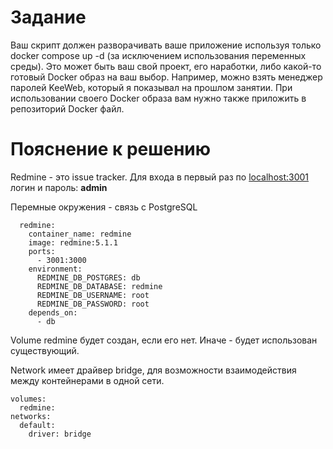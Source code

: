 # Задание
Ваш скрипт должен разворачивать ваше приложение используя только docker compose up -d (за исключением использования переменных среды). Это может быть ваш свой проект, его наработки, либо какой-то готовый Docker образ на ваш выбор. Например, можно взять менеджер паролей KeeWeb, который я показывал на прошлом занятии. При использовании своего Docker образа вам нужно также приложить в репозиторий Docker файл.

# Пояснение к решению
Redmine - это issue tracker. Для входа в первый раз по <localhost:3001> логин и пароль: **admin**

Перемные окружения - связь с PostgreSQL
```
  redmine:
    container_name: redmine
    image: redmine:5.1.1
    ports:
      - 3001:3000
    environment:
      REDMINE_DB_POSTGRES: db
      REDMINE_DB_DATABASE: redmine
      REDMINE_DB_USERNAME: root
      REDMINE_DB_PASSWORD: root
    depends_on:
      - db
```
Volume redmine будет создан, если его нет. Иначе - будет использован существующий.

Network имеет драйвер bridge, для возможности взаимодействия между контейнерами в одной сети.
```
volumes:
  redmine:
networks:
  default:
    driver: bridge
```
